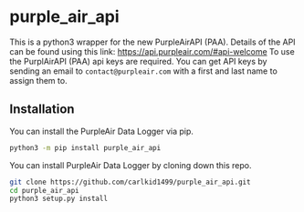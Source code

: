 # purple_air_api

This is a python3 wrapper for the new PurpleAirAPI (PAA). Details of the API can be found using this link: https://api.purpleair.com/#api-welcome
To use the PurplAirAPI (PAA) api keys are required. You can get API keys by sending an email to `contact@purpleair.com` with a first and last name to assign them to.

## Installation

You can install the PurpleAir Data Logger via pip.

```bash
python3 -m pip install purple_air_api
```

You can install PurpleAir Data Logger by cloning down this repo.

```bash
git clone https://github.com/carlkid1499/purple_air_api.git
cd purple_air_api
python3 setup.py install
```